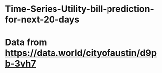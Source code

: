 # Time-Series-Utility-bill-prediction-for-next-20-days

# Data from https://data.world/cityofaustin/d9pb-3vh7
